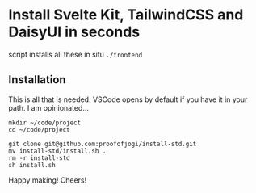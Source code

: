 # Install Svelte Kit, TailwindCSS and DaisyUI in seconds

script installs all these in situ `./frontend`

## Installation

This is all that is needed. VSCode opens by default if you have it in your path. I am opinionated...

```
mkdir ~/code/project
cd ~/code/project

git clone git@github.com:proofofjogi/install-std.git
mv install-std/install.sh .
rm -r install-std
sh install.sh
```

Happy making! 
Cheers!
